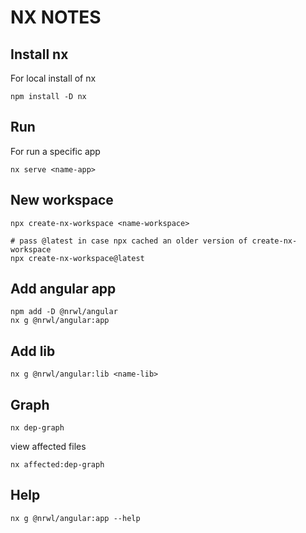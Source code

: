 # NX NOTES

## Install nx 

For local install of nx

~~~shell
npm install -D nx
~~~

## Run

For run a specific app

~~~shell
nx serve <name-app>
~~~

## New workspace

~~~shell
npx create-nx-workspace <name-workspace>

# pass @latest in case npx cached an older version of create-nx-workspace
npx create-nx-workspace@latest
~~~

## Add angular app

~~~shell
npm add -D @nrwl/angular
nx g @nrwl/angular:app
~~~

## Add lib

~~~shell
nx g @nrwl/angular:lib <name-lib>
~~~

## Graph

~~~shell
nx dep-graph
~~~

view affected files

~~~shell
nx affected:dep-graph
~~~



## Help

~~~shell
nx g @nrwl/angular:app --help
~~~

